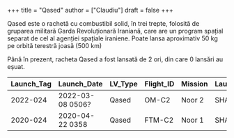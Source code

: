 +++
title = "Qased"
author = ["Claudiu"]
draft = false
+++

Qased este o rachetă cu combustibil solid, în trei trepte, folosită de gruparea militară Garda Revoluționară Iraniană, care are un program spațial separat de cel al agenției spațiale iraniene. Poate lansa aproximativ 50 kg pe orbită terestră joasă (500 km)

Până în prezent, racheta Qased a fost lansată de 2 ori, din care 0 lansări au eșuat.

| Launch_Tag | Launch_Date      | LV_Type | Flight_ID | Mission | Launch_Site | Country | Outcome |
|------------|------------------|---------|-----------|---------|-------------|---------|---------|
| 2022-024   | 2022-03-08 0506? | Qased   | OM-C2     | Noor 2  | SHAHR LP1   | IR      | S       |
| 2020-024   | 2020-04-22 0358  | Qased   | FTM-C2    | Noor 1  | SHAHR LP1   | IR      | S       |
